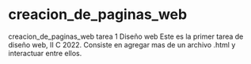 # creacion_de_paginas_web
creacion_de_paginas_web tarea 1 Diseño web
Este es la primer tarea de diseño web, II C 2022.
Consiste en agregar mas de un archivo .html y interactuar entre ellos.
